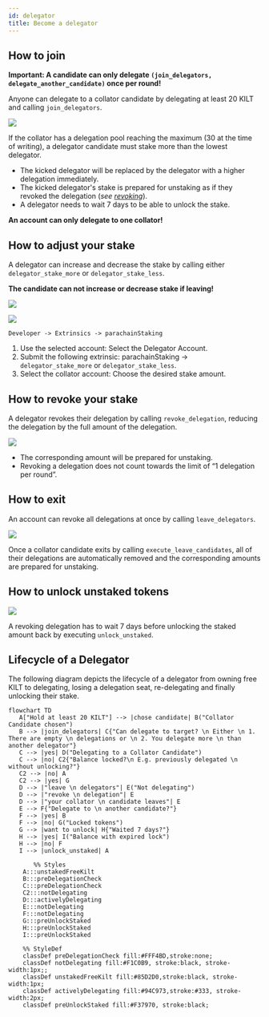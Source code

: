 ```yaml
---
id: delegator
title: Become a delegator
---
```

## How to join

**Important: A candidate can only delegate `(join_delegators, delegate_another_candidate)` once per round!**

Anyone can delegate to a collator candidate by delegating at least 20 KILT and calling `join_delegators`.

![](https://i.imgur.com/rXSdGHe.png)

If the collator has a delegation pool reaching the maximum (30 at the time of writing), a delegator candidate must stake more than the lowest delegator.

- The kicked delegator will be replaced by the delegator with a higher delegation immediately.
- The kicked delegator's stake is prepared for unstaking as if they revoked the delegation (*see [revoking](#Revoking)*).
- A delegator needs to wait 7 days to be able to unlock the stake.

**An account can only delegate to one collator!**

## How to adjust your stake

A delegator can increase and decrease the stake by calling either  `delegator_stake_more` or `delegator_stake_less`.

**The candidate can not increase or decrease stake if leaving!**

![](https://i.imgur.com/5IFJ2bz.png)

![](https://i.imgur.com/kfdIZra.png)

`Developer -> Extrinsics -> parachainStaking`

1. Use the selected account: Select the Delegator Account.
2. Submit the following extrinsic: parachainStaking -> `delegator_stake_more` or `delegator_stake_less`.
3. Select the collator account: Choose the desired stake amount.

## How to revoke your stake

A delegator revokes their delegation by calling `revoke_delegation`, reducing the delegation by the full amount of the delegation.

![](https://i.imgur.com/nf5NgLs.png)

- The corresponding amount will be prepared for unstaking.
- Revoking a delegation does not count towards the limit of “1 delegation per round”.

## How to exit

An account can revoke all delegations at once by calling `leave_delegators`.

![](https://i.imgur.com/xemN4fu.png)

Once a collator candidate exits by calling `execute_leave_candidates`, all of their delegations are automatically removed and the corresponding amounts are prepared for unstaking.

## How to unlock unstaked tokens

![](https://i.imgur.com/holdTKq.png)

A revoking delegation has to wait 7 days before unlocking the staked amount back by executing `unlock_unstaked`.

## Lifecycle of a Delegator

The following diagram depicts the lifecycle of a delegator from owning free KILT to delegating, losing a delegation seat, re-delegating and finally unlocking their stake.

```mermaid
flowchart TD
   A["Hold at least 20 KILT"] --> |chose candidate| B("Collator Candidate chosen")
   B --> |join_delegators| C{"Can delegate to target? \n Either \n 1. There are empty \n delegations or \n 2. You delegate more \n than another delegator"}
   C --> |yes| D("Delegating to a Collator Candidate")
   C --> |no| C2{"Balance locked?\n E.g. previously delegated \n without unlocking?"}
   C2 --> |no| A
   C2 --> |yes| G 
   D --> |"leave \n delegators"| E("Not delegating")
   D --> |"revoke \n delegation"| E
   D --> |"your collator \n candidate leaves"| E
   E --> F{"Delegate to \n another candidate?"}
   F --> |yes| B
   F --> |no| G("Locked tokens")
   G --> |want to unlock| H{"Waited 7 days?"}
   H --> |yes| I("Balance with expired lock")
   H --> |no| F
   I --> |unlock_unstaked| A

       %% Styles
    A:::unstakedFreeKilt
    B:::preDelegationCheck
    C:::preDelegationCheck
    C2:::notDelegating
    D:::activelyDelegating
    E:::notDelegating
    F:::notDelegating
    G:::preUnlockStaked
    H:::preUnlockStaked
    I:::preUnlockStaked
    
    %% StyleDef
    classDef preDelegationCheck fill:#FFF4BD,stroke:none;
    classDef notDelegating fill:#F1C0B9, stroke:black, stroke-width:1px;;
    classDef unstakedFreeKilt fill:#85D2D0,stroke:black, stroke-width:1px;
    classDef activelyDelegating fill:#94C973,stroke:#333, stroke-width:2px;
    classDef preUnlockStaked fill:#F37970, stroke:black;
```